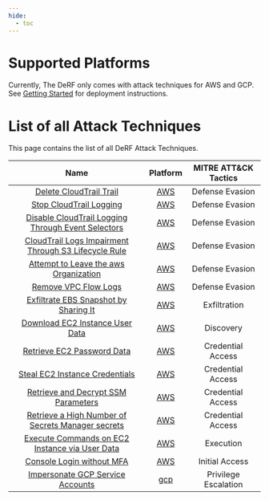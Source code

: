 ```yaml
---
hide:
  - toc
---
```


# Supported Platforms

Currently, The DeRF only comes with attack techniques for AWS and GCP.   
See [Getting Started](../Deployment/derf-deployment.md) for deployment instructions.

# List of all Attack Techniques

This page contains the list of all DeRF Attack Techniques.

| Name   | Platform | MITRE ATT&CK Tactics |
| :----: | :------: | :------------------: |
| [Delete CloudTrail Trail](./aws/cloudtrail-delete.md) | [AWS](./aws/index.md) | Defense Evasion |
| [Stop CloudTrail Logging](./aws/cloudtrail-stop.md) | [AWS](./aws/index.md) | Defense Evasion |
| [Disable CloudTrail Logging Through Event Selectors](./aws/cloudtrail-event-selectors.md) | [AWS](./aws/index.md) | Defense Evasion |
| [CloudTrail Logs Impairment Through S3 Lifecycle Rule](./aws/cloudtrail-lifecycle-rules.md) | [AWS](./aws/index.md) | Defense Evasion |
| [Attempt to Leave the aws Organization](./aws/organizations-leave.md) | [AWS](./aws/index.md) | Defense Evasion |
| [Remove VPC Flow Logs](./aws/vpc-remove-flow-log.md) | [AWS](./aws/index.md) | Defense Evasion |
| [Exfiltrate EBS Snapshot by Sharing It](./aws/ec2-share-ebs-snapshot.md) | [AWS](./aws/index.md) | Exfiltration |
| [Download EC2 Instance User Data](./aws/ec2-get-user-data.md) | [AWS](./aws/index.md) | Discovery |
| [Retrieve EC2 Password Data](./aws/ec2-get-password-data.md) | [AWS](./aws/index.md) | Credential Access |
| [Steal EC2 Instance Credentials](./aws/ec2-steal-instance-credentials.md) | [AWS](./aws/index.md) | Credential Access |
| [Retrieve and Decrypt SSM Parameters](./aws/ssm-retrieve-securestring-parameters.md) | [AWS](./aws/index.md) | Credential Access |
| [Retrieve a High Number of Secrets Manager secrets](./aws/secretsmanager-retrieve-secrets.md) | [AWS](./aws/index.md) | Credential Access |
| [Execute Commands on EC2 Instance via User Data](./aws/ec2-modify-user-data.md) | [AWS](./aws/index.md) | Execution |
| [Console Login without MFA](.//aws/aws-console-login-without-mfa.md) | [AWS](./aws/index.md) | Initial Access |
| [Impersonate GCP Service Accounts](./gcp/impersonate-service-accounts.md) | [gcp](./gcp/index.md) | Privilege Escalation |
